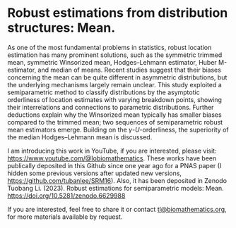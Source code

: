 # Robust estimations from distribution structures: Mean.

As one of the most fundamental problems in statistics, robust location estimation has many prominent solutions, such as the symmetric trimmed mean, symmetric Winsorized mean, Hodges–Lehmann estimator, Huber M-estimator, and median of means. Recent studies suggest that their biases concerning the mean can be quite different in asymmetric distributions, but the underlying mechanisms largely remain unclear. This study exploited a semiparametric method to classify distributions by the asymptotic orderliness of location estimates with varying breakdown points, showing their interrelations and connections to parametric distributions. Further deductions explain why the Winsorized mean typically has smaller biases compared to the trimmed mean; two sequences of semiparametric robust mean estimators emerge. Building on the $\gamma$-$U$-orderliness, the superiority of the median Hodges–Lehmann mean is discussed.

I am introducing this work in YouTube, if you are interested, please visit: https://www.youtube.com/@Iobiomathematics. These works have been publically deposited in this Github since one year ago for a PNAS paper (I hidden some previous versions after updated new versions, https://github.com/tubanlee/SRM16). Also, it has been deposited in Zenodo Tuobang Li. (2023). Robust estimations for semiparametric models: Mean. https://doi.org/10.5281/zenodo.6629988

If you are interested, feel free to share it or contact tl@biomathematics.org, for more materials available by request. 

